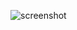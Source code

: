 ![screenshot](https://user-images.githubusercontent.com/28254345/188624150-54a32e1c-4478-4b7d-8502-263d062fefdc.png)
